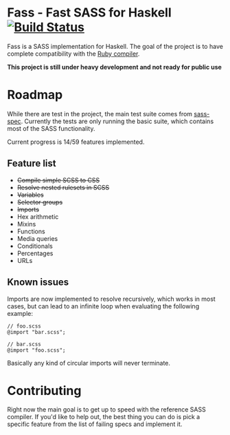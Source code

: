 # Fass - Fast SASS for Haskell [![Build Status](https://travis-ci.org/darthdeus/fass.svg?branch=master)](https://travis-ci.org/darthdeus/fass)

Fass is a SASS implementation for Haskell. The goal of the project is
to have complete compatibility with the [Ruby compiler](http://sass-lang.com).

**This project is still under heavy development and not ready for
  public use**

# Roadmap

While there are test in the project, the main test suite comes from
[sass-spec](https://github.com/sass/sass-spec). Currently the tests
are only running the basic suite, which contains most of the SASS
functionality.

Current progress is 14/59 features implemented.

## Feature list

- ~~Compile simple SCSS to CSS~~
- ~~Resolve nested rulesets in SCSS~~
- ~~Variables~~
- ~~Selector groups~~
- ~~Imports~~
- Hex arithmetic
- Mixins
- Functions
- Media queries
- Conditionals
- Percentages
- URLs

## Known issues

Imports are now implemented to resolve recursively, which works in
most cases, but can lead to an infinite loop when evaluating the
following example:

    // foo.scss
    @import "bar.scss";

    // bar.scss
    @import "foo.scss";

Basically any kind of circular imports will never terminate.

# Contributing

Right now the main goal is to get up to speed with the reference SASS
compiler. If you'd like to help out, the best thing you can do is pick
a specific feature from the list of failing specs and implement it.
